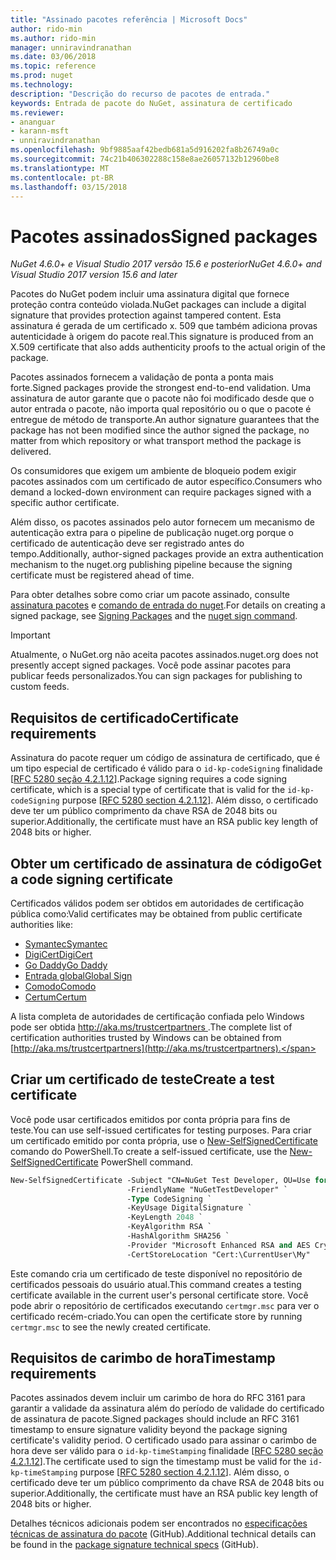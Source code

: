 ```yaml
---
title: "Assinado pacotes referência | Microsoft Docs"
author: rido-min
ms.author: rido-min
manager: unniravindranathan
ms.date: 03/06/2018
ms.topic: reference
ms.prod: nuget
ms.technology: 
description: "Descrição do recurso de pacotes de entrada."
keywords: Entrada de pacote do NuGet, assinatura de certificado
ms.reviewer:
- ananguar
- karann-msft
- unniravindranathan
ms.openlocfilehash: 9bf9885aaf42bedb681a5d916202fa8b26749a0c
ms.sourcegitcommit: 74c21b406302288c158e8ae26057132b12960be8
ms.translationtype: MT
ms.contentlocale: pt-BR
ms.lasthandoff: 03/15/2018
---
```

# <a name="signed-packages"></a><span data-ttu-id="8dfb1-104">Pacotes assinados</span><span class="sxs-lookup"><span data-stu-id="8dfb1-104">Signed packages</span></span>

<span data-ttu-id="8dfb1-105">*NuGet 4.6.0+ e Visual Studio 2017 versão 15.6 e posterior*</span><span class="sxs-lookup"><span data-stu-id="8dfb1-105">*NuGet 4.6.0+ and Visual Studio 2017 version 15.6 and later*</span></span>

<span data-ttu-id="8dfb1-106">Pacotes do NuGet podem incluir uma assinatura digital que fornece proteção contra conteúdo violada.</span><span class="sxs-lookup"><span data-stu-id="8dfb1-106">NuGet packages can include a digital signature that provides protection against tampered content.</span></span> <span data-ttu-id="8dfb1-107">Esta assinatura é gerada de um certificado x. 509 que também adiciona provas autenticidade à origem do pacote real.</span><span class="sxs-lookup"><span data-stu-id="8dfb1-107">This signature is produced from an X.509 certificate that also adds authenticity proofs to the actual origin of the package.</span></span>

<span data-ttu-id="8dfb1-108">Pacotes assinados fornecem a validação de ponta a ponta mais forte.</span><span class="sxs-lookup"><span data-stu-id="8dfb1-108">Signed packages provide the strongest end-to-end validation.</span></span> <span data-ttu-id="8dfb1-109">Uma assinatura de autor garante que o pacote não foi modificado desde que o autor entrada o pacote, não importa qual repositório ou o que o pacote é entregue de método de transporte.</span><span class="sxs-lookup"><span data-stu-id="8dfb1-109">An author signature guarantees that the package has not been modified since the author signed the package, no matter from which repository or what transport method the package is delivered.</span></span>

<span data-ttu-id="8dfb1-110">Os consumidores que exigem um ambiente de bloqueio podem exigir pacotes assinados com um certificado de autor específico.</span><span class="sxs-lookup"><span data-stu-id="8dfb1-110">Consumers who demand a locked-down environment can require packages signed with a specific author certificate.</span></span>

<span data-ttu-id="8dfb1-111">Além disso, os pacotes assinados pelo autor fornecem um mecanismo de autenticação extra para o pipeline de publicação nuget.org porque o certificado de autenticação deve ser registrado antes do tempo.</span><span class="sxs-lookup"><span data-stu-id="8dfb1-111">Additionally, author-signed packages provide an extra authentication mechanism to the nuget.org publishing pipeline because the signing certificate must be registered ahead of time.</span></span>

<span data-ttu-id="8dfb1-112">Para obter detalhes sobre como criar um pacote assinado, consulte [assinatura pacotes](../create-packages/Sign-a-package.md) e [comando de entrada do nuget](../tools/cli-ref-sign.md).</span><span class="sxs-lookup"><span data-stu-id="8dfb1-112">For details on creating a signed package, see [Signing Packages](../create-packages/Sign-a-package.md) and the [nuget sign command](../tools/cli-ref-sign.md).</span></span>

> [!Important]
> <span data-ttu-id="8dfb1-113">Atualmente, o NuGet.org não aceita pacotes assinados.</span><span class="sxs-lookup"><span data-stu-id="8dfb1-113">nuget.org does not presently accept signed packages.</span></span> <span data-ttu-id="8dfb1-114">Você pode assinar pacotes para publicar feeds personalizados.</span><span class="sxs-lookup"><span data-stu-id="8dfb1-114">You can sign packages for publishing to custom feeds.</span></span>

## <a name="certificate-requirements"></a><span data-ttu-id="8dfb1-115">Requisitos de certificado</span><span class="sxs-lookup"><span data-stu-id="8dfb1-115">Certificate requirements</span></span>

<span data-ttu-id="8dfb1-116">Assinatura do pacote requer um código de assinatura de certificado, que é um tipo especial de certificado é válido para o `id-kp-codeSigning` finalidade [[RFC 5280 seção 4.2.1.12](https://tools.ietf.org/html/rfc5280#section-4.2.1.12)].</span><span class="sxs-lookup"><span data-stu-id="8dfb1-116">Package signing requires a code signing certificate, which is a special type of certificate that is valid for the `id-kp-codeSigning` purpose [[RFC 5280 section 4.2.1.12](https://tools.ietf.org/html/rfc5280#section-4.2.1.12)].</span></span> <span data-ttu-id="8dfb1-117">Além disso, o certificado deve ter um público comprimento da chave RSA de 2048 bits ou superior.</span><span class="sxs-lookup"><span data-stu-id="8dfb1-117">Additionally, the certificate must have an RSA public key length of 2048 bits or higher.</span></span>

## <a name="get-a-code-signing-certificate"></a><span data-ttu-id="8dfb1-118">Obter um certificado de assinatura de código</span><span class="sxs-lookup"><span data-stu-id="8dfb1-118">Get a code signing certificate</span></span>

<span data-ttu-id="8dfb1-119">Certificados válidos podem ser obtidos em autoridades de certificação pública como:</span><span class="sxs-lookup"><span data-stu-id="8dfb1-119">Valid certificates may be obtained from public certificate authorities like:</span></span>

- [<span data-ttu-id="8dfb1-120">Symantec</span><span class="sxs-lookup"><span data-stu-id="8dfb1-120">Symantec</span></span>](https://trustcenter.websecurity.symantec.com/process/trust/productOptions?productType=SoftwareValidationClass3)
- [<span data-ttu-id="8dfb1-121">DigiCert</span><span class="sxs-lookup"><span data-stu-id="8dfb1-121">DigiCert</span></span>](https://www.digicert.com/code-signing/)
- [<span data-ttu-id="8dfb1-122">Go Daddy</span><span class="sxs-lookup"><span data-stu-id="8dfb1-122">Go Daddy</span></span>](https://www.godaddy.com/web-security/code-signing-certificate)
- [<span data-ttu-id="8dfb1-123">Entrada global</span><span class="sxs-lookup"><span data-stu-id="8dfb1-123">Global Sign</span></span>](https://www.globalsign.com/en/code-signing-certificate/)
- [<span data-ttu-id="8dfb1-124">Comodo</span><span class="sxs-lookup"><span data-stu-id="8dfb1-124">Comodo</span></span>](https://www.comodo.com/e-commerce/code-signing/code-signing-certificate.php)
- [<span data-ttu-id="8dfb1-125">Certum</span><span class="sxs-lookup"><span data-stu-id="8dfb1-125">Certum</span></span>](https://www.certum.eu/certum/cert,offer_en_open_source_cs.xml) 

<span data-ttu-id="8dfb1-126">A lista completa de autoridades de certificação confiada pelo Windows pode ser obtida [ http://aka.ms/trustcertpartners ](http://aka.ms/trustcertpartners).</span><span class="sxs-lookup"><span data-stu-id="8dfb1-126">The complete list of certification authorities trusted by Windows can be obtained from [http://aka.ms/trustcertpartners](http://aka.ms/trustcertpartners).</span></span>

## <a name="create-a-test-certificate"></a><span data-ttu-id="8dfb1-127">Criar um certificado de teste</span><span class="sxs-lookup"><span data-stu-id="8dfb1-127">Create a test certificate</span></span>

<span data-ttu-id="8dfb1-128">Você pode usar certificados emitidos por conta própria para fins de teste.</span><span class="sxs-lookup"><span data-stu-id="8dfb1-128">You can use self-issued certificates for testing purposes.</span></span> <span data-ttu-id="8dfb1-129">Para criar um certificado emitido por conta própria, use o [New-SelfSignedCertificate](https://docs.microsoft.com/en-us/powershell/module/pkiclient/new-selfsignedcertificate) comando do PowerShell.</span><span class="sxs-lookup"><span data-stu-id="8dfb1-129">To create a self-issued certificate, use the [New-SelfSignedCertificate](https://docs.microsoft.com/en-us/powershell/module/pkiclient/new-selfsignedcertificate) PowerShell command.</span></span>

```ps
New-SelfSignedCertificate -Subject "CN=NuGet Test Developer, OU=Use for testing purposes ONLY" `
                          -FriendlyName "NuGetTestDeveloper" `
                          -Type CodeSigning `
                          -KeyUsage DigitalSignature `
                          -KeyLength 2048 `
                          -KeyAlgorithm RSA `
                          -HashAlgorithm SHA256 `
                          -Provider "Microsoft Enhanced RSA and AES Cryptographic Provider" `
                          -CertStoreLocation "Cert:\CurrentUser\My" 
```

<span data-ttu-id="8dfb1-130">Este comando cria um certificado de teste disponível no repositório de certificados pessoais do usuário atual.</span><span class="sxs-lookup"><span data-stu-id="8dfb1-130">This command creates a testing certificate available in the current user's personal certificate store.</span></span> <span data-ttu-id="8dfb1-131">Você pode abrir o repositório de certificados executando `certmgr.msc` para ver o certificado recém-criado.</span><span class="sxs-lookup"><span data-stu-id="8dfb1-131">You can open the certificate store by running `certmgr.msc` to see the newly created certificate.</span></span>

## <a name="timestamp-requirements"></a><span data-ttu-id="8dfb1-132">Requisitos de carimbo de hora</span><span class="sxs-lookup"><span data-stu-id="8dfb1-132">Timestamp requirements</span></span>

<span data-ttu-id="8dfb1-133">Pacotes assinados devem incluir um carimbo de hora do RFC 3161 para garantir a validade da assinatura além do período de validade do certificado de assinatura de pacote.</span><span class="sxs-lookup"><span data-stu-id="8dfb1-133">Signed packages should include an RFC 3161 timestamp to ensure signature validity beyond the package signing certificate's validity period.</span></span> <span data-ttu-id="8dfb1-134">O certificado usado para assinar o carimbo de hora deve ser válido para o `id-kp-timeStamping` finalidade [[RFC 5280 seção 4.2.1.12](https://tools.ietf.org/html/rfc5280#section-4.2.1.12)].</span><span class="sxs-lookup"><span data-stu-id="8dfb1-134">The certificate used to sign the timestamp must be valid for the `id-kp-timeStamping` purpose [[RFC 5280 section 4.2.1.12](https://tools.ietf.org/html/rfc5280#section-4.2.1.12)].</span></span> <span data-ttu-id="8dfb1-135">Além disso, o certificado deve ter um público comprimento da chave RSA de 2048 bits ou superior.</span><span class="sxs-lookup"><span data-stu-id="8dfb1-135">Additionally, the certificate must have an RSA public key length of 2048 bits or higher.</span></span>

<span data-ttu-id="8dfb1-136">Detalhes técnicos adicionais podem ser encontrados no [especificações técnicas de assinatura do pacote](https://github.com/NuGet/Home/wiki/Package-Signatures-Technical-Details) (GitHub).</span><span class="sxs-lookup"><span data-stu-id="8dfb1-136">Additional technical details can be found in the [package signature technical specs](https://github.com/NuGet/Home/wiki/Package-Signatures-Technical-Details) (GitHub).</span></span>
